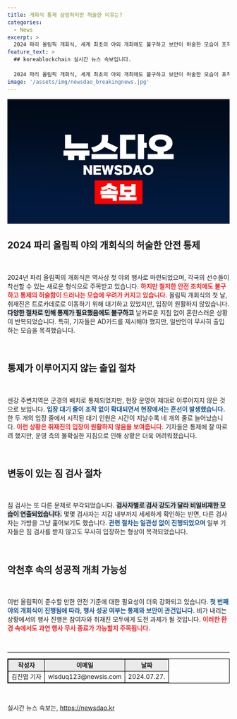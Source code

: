 ```yaml
---
title: 개회식 통제 삼엄하지만 허술한 이유는?
categories:
  - News
excerpt: >
  2024 파리 올림픽 개회식, 세계 최초의 야외 개최에도 불구하고 보안이 허술한 모습이 포착됐다. 다양하게 진행된 짐 검사와 혼란스러운 통제 속에서 과연 무사히 진행될 수 있을지 주목된다!
feature_text: >
  ## koreablockchain 실시간 뉴스 속보입니다.

  2024 파리 올림픽 개회식, 세계 최초의 야외 개최에도 불구하고 보안이 허술한 모습이 포착됐다. 다양하게 진행된 짐 검사와 혼란스러운 통제 속에서 과연 무사히 진행될 수 있을지 주목된다!
image: '/assets/img/newsdao_breakingnews.jpg'
---
```


<p><img src="/assets/img/newsdao_breakingnews.jpg" alt="koreablockchain 속보" /></p>

<h2 data-ke-size="size26">2024 파리 올림픽 야외 개회식의 허술한 안전 통제</h2>

<p data-ke-size="size16">&nbsp;</p>  

<p data-ke-size="size16">2024년 파리 올림픽의 개회식은 역사상 첫 야외 행사로 마련되었으며, 각국의 선수들이 착선할 수 있는 새로운 형식으로 주목받고 있습니다. <b><span style="color: #ee2323;">하지만 철저한 안전 조치에도 불구하고 통제의 허술함이 드러나는 모습에 우려가 커지고 있습니다.</span></b> 올림픽 개회식의 첫 날, 취재진은 트로카데로로 이동하기 위해 대기하고 있었지만, 입장이 원활하지 않았습니다. <b><span style="background-color: #21538527;">다양한 절차로 인해 통제가 필요했음에도 불구하고</span></b> 날카로운 지침 없이 혼란스러운 상황이 반복되었습니다. 특히, 기자들은 AD카드를 제시해야 했지만, 일반인이 무사히 출입하는 모습을 목격했습니다.</p>

<p data-ke-size="size16">&nbsp;</p>  

<h2 data-ke-size="size26">통제가 이루어지지 않는 출입 절차</h2>

<p data-ke-size="size16">&nbsp;</p>

<p data-ke-size="size16">센강 주변지역은 군경의 배치로 통제되었지만, 현장 운영이 제대로 이루어지지 않은 것으로 보입니다. <b><span style="color: #1a5490;">입장 대기 줄이 조작 없이 확대되면서 현장에서는 혼선이 발생했습니다.</span></b> 한 두 개의 입장 줄에서 시작된 대기 인원은 시간이 지날수록 네 개의 줄로 늘어났습니다. <b><span style="color: #ee2323;">이런 상황은 취재진의 입장이 원활하지 않음을 보여줍니다.</span></b> 기자들은 통제에 잘 따르려 했지만, 운영 측의 불확실한 지침으로 인해 상황은 더욱 어려워졌습니다.</p>

<p data-ke-size="size16">&nbsp;</p>  

<h2 data-ke-size="size26">변동이 있는 짐 검사 절차</h2>

<p data-ke-size="size16">&nbsp;</p>

<p data-ke-size="size16">짐 검사는 또 다른 문제로 부각되었습니다. <b><span style="background-color: #21538527;">검사자별로 검사 강도가 달라 비일비재한 모습이 연출되었습니다.</span></b> 몇몇 검사자는 지갑 내부까지 세세하게 확인하는 반면, 다른 검사자는 가방을 그냥 훑어보기도 했습니다. <b><span style="color: #1a5490;">관련 절차는 일관성 없이 진행되었으며</span></b> 일부 기자들은 짐 검사를 받지 않고도 무사히 입장하는 형상이 목격되었습니다.</p>

<p data-ke-size="size16">&nbsp;</p>  

<h2 data-ke-size="size26">악천후 속의 성공적 개최 가능성</h2>

<p data-ke-size="size16">&nbsp;</p>

<p data-ke-size="size16">이번 올림픽이 준수할 만한 안전 기준에 대한 필요성이 더욱 강화되고 있습니다. <b><span style="color: #1a5490;">첫 번째 야외 개회식이 진행됨에 따라, 행사 성공 여부는 통제와 보안이 관건입니다.</span></b> 비가 내리는 상황에서의 행사 진행은 참여자와 취재진 모두에게 도전 과제가 될 것입니다. <b><span style="color: #ee2323;">이러한 환경 속에서도 과연 행사 무사 종료가 가능할지 주목됩니다.</span></b></p>

<p data-ke-size="size16">&nbsp;</p>  

<hr>  

<table style="width: 100%; border: 1px solid black; border-spacing: 0;">  
  <thead>  
    <tr style="background-color: #eaeaea;">  
      <td style="text-align: center; border: 1px solid black;"><b>작성자</b></td>  
      <td style="text-align: center; border: 1px solid black;"><b>이메일</b></td>  
      <td style="text-align: center; border: 1px solid black;"><b>날짜</b></td>  
    </tr>  
  </thead>  
  <tbody>  
    <tr>  
      <td style="text-align: center; border: 1px solid black;">김진엽 기자</td>  
      <td style="text-align: center; border: 1px solid black;">wlsduq123@newsis.com</td>  
      <td style="text-align: center; border: 1px solid black;">2024.07.27.</td>  
    </tr>  
  </tbody>  
</table>  

<p data-ke-size="size16">&nbsp;</p>
실시간 뉴스 속보는, <a href="https://newsdao.kr" rel="dofollow">https://newsdao.kr</a>


